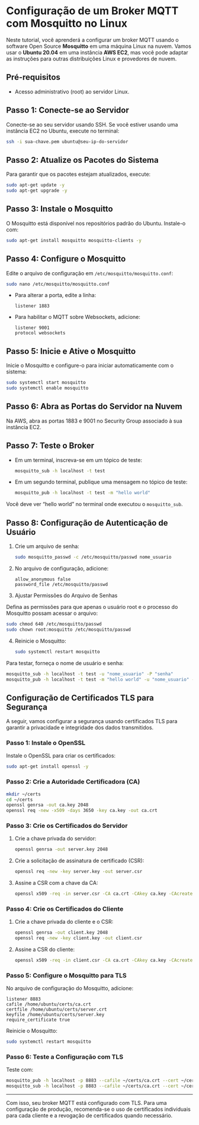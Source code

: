 # Configuração de um Broker MQTT com Mosquitto no Linux

Neste tutorial, você aprenderá a configurar um broker MQTT usando o software Open Source **Mosquitto** em uma máquina Linux na nuvem. Vamos usar o **Ubuntu 20.04** em uma instância **AWS EC2**, mas você pode adaptar as instruções para outras distribuições Linux e provedores de nuvem.

## Pré-requisitos
- Acesso administrativo (root) ao servidor Linux.

## Passo 1: Conecte-se ao Servidor

Conecte-se ao seu servidor usando SSH. Se você estiver usando uma instância EC2 no Ubuntu, execute no terminal:

```bash
ssh -i sua-chave.pem ubuntu@seu-ip-do-servidor
```

## Passo 2: Atualize os Pacotes do Sistema

Para garantir que os pacotes estejam atualizados, execute:

```bash
sudo apt-get update -y
sudo apt-get upgrade -y
```

## Passo 3: Instale o Mosquitto

O Mosquitto está disponível nos repositórios padrão do Ubuntu. Instale-o com:

```bash
sudo apt-get install mosquitto mosquitto-clients -y
```

## Passo 4: Configure o Mosquitto

Edite o arquivo de configuração em `/etc/mosquitto/mosquitto.conf`:

```bash
sudo nano /etc/mosquitto/mosquitto.conf
```

- Para alterar a porta, edite a linha:

  ```plaintext
  listener 1883
  ```

- Para habilitar o MQTT sobre Websockets, adicione:

  ```plaintext
  listener 9001
  protocol websockets
  ```

## Passo 5: Inicie e Ative o Mosquitto

Inicie o Mosquitto e configure-o para iniciar automaticamente com o sistema:

```bash
sudo systemctl start mosquitto
sudo systemctl enable mosquitto
```

## Passo 6: Abra as Portas do Servidor na Nuvem

Na AWS, abra as portas 1883 e 9001 no Security Group associado à sua instância EC2.

## Passo 7: Teste o Broker

- Em um terminal, inscreva-se em um tópico de teste:

  ```bash
  mosquitto_sub -h localhost -t test
  ```

- Em um segundo terminal, publique uma mensagem no tópico de teste:

  ```bash
  mosquitto_pub -h localhost -t test -m "hello world"
  ```

Você deve ver “hello world” no terminal onde executou o `mosquitto_sub`.

## Passo 8: Configuração de Autenticação de Usuário

1. Crie um arquivo de senha:

   ```bash
   sudo mosquitto_passwd -c /etc/mosquitto/passwd nome_usuario
   ```

2. No arquivo de configuração, adicione:

   ```plaintext
   allow_anonymous false
   password_file /etc/mosquitto/passwd
   ```

3. Ajustar Permissões do Arquivo de Senhas

Defina as permissões para que apenas o usuário root e o processo do Mosquitto possam acessar o arquivo:

```bash
sudo chmod 640 /etc/mosquitto/passwd
sudo chown root:mosquitto /etc/mosquitto/passwd
```


4. Reinicie o Mosquitto:

   ```bash
   sudo systemctl restart mosquitto
   ```

Para testar, forneça o nome de usuário e senha:

```bash
mosquitto_sub -h localhost -t test -u "nome_usuario" -P "senha"
mosquitto_pub -h localhost -t test -m "hello world" -u "nome_usuario" -P "senha"
```

## Configuração de Certificados TLS para Segurança

A seguir, vamos configurar a segurança usando certificados TLS para garantir a privacidade e integridade dos dados transmitidos.

### Passo 1: Instale o OpenSSL

Instale o OpenSSL para criar os certificados:

```bash
sudo apt-get install openssl -y
```

### Passo 2: Crie a Autoridade Certificadora (CA)

```bash
mkdir ~/certs
cd ~/certs
openssl genrsa -out ca.key 2048
openssl req -new -x509 -days 3650 -key ca.key -out ca.crt
```

### Passo 3: Crie os Certificados do Servidor

1. Crie a chave privada do servidor:

   ```bash
   openssl genrsa -out server.key 2048
   ```

2. Crie a solicitação de assinatura de certificado (CSR):

   ```bash
   openssl req -new -key server.key -out server.csr
   ```

3. Assine a CSR com a chave da CA:

   ```bash
   openssl x509 -req -in server.csr -CA ca.crt -CAkey ca.key -CAcreateserial -out server.crt -days 3650
   ```

### Passo 4: Crie os Certificados do Cliente

1. Crie a chave privada do cliente e o CSR:

   ```bash
   openssl genrsa -out client.key 2048
   openssl req -new -key client.key -out client.csr
   ```

2. Assine a CSR do cliente:

   ```bash
   openssl x509 -req -in client.csr -CA ca.crt -CAkey ca.key -CAcreateserial -out client.crt -days 3650
   ```

### Passo 5: Configure o Mosquitto para TLS

No arquivo de configuração do Mosquitto, adicione:

```plaintext
listener 8883
cafile /home/ubuntu/certs/ca.crt
certfile /home/ubuntu/certs/server.crt
keyfile /home/ubuntu/certs/server.key
require_certificate true
```

Reinicie o Mosquitto:

```bash
sudo systemctl restart mosquitto
```

### Passo 6: Teste a Configuração com TLS

Teste com:

```bash
mosquitto_pub -h localhost -p 8883 --cafile ~/certs/ca.crt --cert ~/certs/client.crt --key ~/certs/client.key -t test -m "hello tls" -d
mosquitto_sub -h localhost -p 8883 --cafile ~/certs/ca.crt --cert ~/certs/client.crt --key ~/certs/client.key -t test -d
```

---

Com isso, seu broker MQTT está configurado com TLS. Para uma configuração de produção, recomenda-se o uso de certificados individuais para cada cliente e a revogação de certificados quando necessário.
